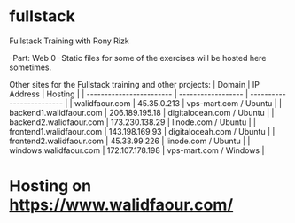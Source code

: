 # fullstack
Fullstack Training with Rony Rizk

-Part: Web 0
-Static files for some of the exercises will be hosted here sometimes.

Other sites for the Fullstack training and other projects:
| Domain                   | IP Address         | Hosting                   |
| ------------------------ | ------------------ | ------------------------- |
| walidfaour.com           | 45.35.0.213        | vps-mart.com / Ubuntu     |
| backend1.walidfaour.com  | 206.189.195.18     | digitalocean.com / Ubuntu |
| backend2.walidfaour.com  | 173.230.138.29     | linode.com / Ubuntu       |
| frontend1.walidfaour.com | 143.198.169.93     | digitaloceah.com / Ubuntu |
| frontend2.walidfaour.com | 45.33.99.226       | linode.com / Ubuntu       |
| windows.walidfaour.com   | 172.107.178.198    | vps-mart.com / Windows    |

# Hosting on https://www.walidfaour.com/
